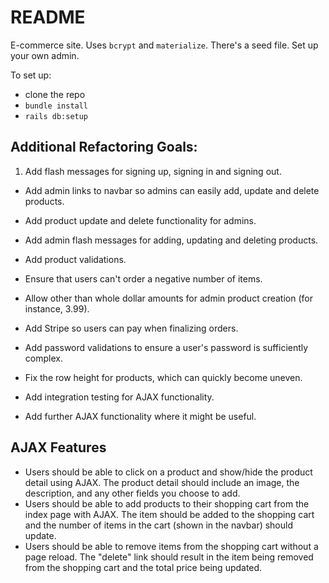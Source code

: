 # README

E-commerce site. Uses `bcrypt` and `materialize`. There's a seed file. Set up your own admin.

To set up:

* clone the repo
* `bundle install`
* `rails db:setup`

## Additional Refactoring Goals:
1. Add flash messages for signing up, signing in and signing out.
* Add admin links to navbar so admins can easily add, update and delete products.

* Add product update and delete functionality for admins.
* Add admin flash messages for adding, updating and deleting products.
* Add product validations.

* Ensure that users can't order a negative number of items.
* Allow other than whole dollar amounts for admin product creation (for instance, 3.99).
* Add Stripe so users can pay when finalizing orders.
* Add password validations to ensure a user's password is sufficiently complex.
* Fix the row height for products, which can quickly become uneven.
* Add integration testing for AJAX functionality.
* Add further AJAX functionality where it might be useful.

## AJAX Features
* Users should be able to click on a product and show/hide the product detail using AJAX. The product detail should include an image, the description, and any other fields you choose to add.
* Users should be able to add products to their shopping cart from the index page with AJAX. The item should be added to the shopping cart and the number of items in the cart (shown in the navbar) should update.
* Users should be able to remove items from the shopping cart without a page reload. The "delete" link should result in the item being removed from the shopping cart and the total price being updated.
